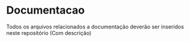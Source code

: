 # Documentacao
Todos os arquivos relacionados a documentação deverão ser inseridos neste repositório (Com descrição)
